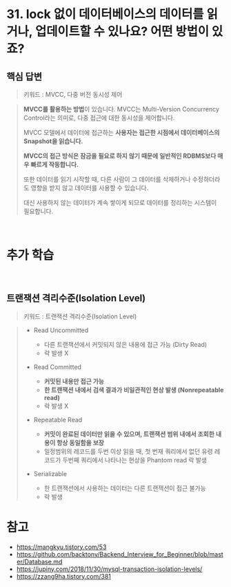 # 31. lock 없이 데이터베이스의 데이터를 읽거나, 업데이트할 수 있나요? 어떤 방법이 있죠?

## 핵심 답변

> 키워드 : MVCC, 다중 버전 동시성 제어

> **MVCC를 활용하는 방법**이 있습니다.
> MVCC는 Multi-Version Concurrency Control라는 의미로, 다중 접근에 대한 동시성을 제어합니다.
> 
> MVCC 모델에서 데이터에 접근하는 **사용자는 접근한 시점에서 데이터베이스의 Snapshot을 읽습니다.**
> 
> **MVCC의 접근 방식은 잠금을 필요로 하지 않기 때문에 일반적인 RDBMS보다 매우 빠르게 작동합니다.**
> 
> 또한 데이터를 읽기 시작할 때, 다른 사람이 그 데이터를 삭제하거나 수정하더라도 영향을 받지 않고 데이터를 사용할 수 있습니다.
> 
> 대신 사용하지 않는 데이터가 계속 쌓이게 되므로 데이터를 정리하는 시스템이 필요합니다.

<br/>

# 추가 학습

<br/>

## 트랜잭션 격리수준(Isolation Level)

> 키워드 : 트랜잭션 격리수준(Isolation Level)

>
> - Read Uncommitted
>
>   - 다른 트랜잭션에서 커밋되지 않은 내용에 접근 가능 (Dirty Read)
>   - 락 발생 X
>
> 
> - Read Committed
>   - **커밋된 내용만 접근 가능**
>   - **한 트랜잭션 내에서 검색 결과가 비일관적인 현상 발생 (Nonrepeatable read)** 
>   - 락 발생 X 
> 
> 
> - Repeatable Read 
>   - **커밋이 완료된 데이터만 읽을 수 있으며, 트랜잭션 범위 내에서 조회한 내용이 항상 동일함을 보장**
>   - 일정범위의 레코드를 두번 이상 읽을 때, 첫 번재 쿼리에서 없던 유령 레코드가 두번째 쿼리에서 나타나는 현상을 Phantom read
     락 발생
> 
> 
> - Serializable 
>   - 한 트랜잭션에서 사용하는 데이터는 다른 트랜잭션이 접근 불가능 
>   - 락 발생


# 참고
- https://mangkyu.tistory.com/53
- https://github.com/backtony/Backend_Interview_for_Beginner/blob/master/Database.md
- https://jupiny.com/2018/11/30/mysql-transaction-isolation-levels/
- https://zzang9ha.tistory.com/381

